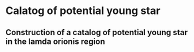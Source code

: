 # Calatog of potential young star
Construction of a catalog of potential young star in the lamda orionis region
--
